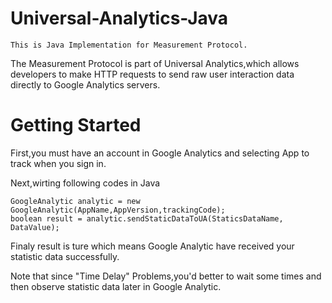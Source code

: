 Universal-Analytics-Java
========================
    This is Java Implementation for Measurement Protocol.
    
The Measurement Protocol is part of Universal Analytics,which allows developers to make HTTP 
requests to send raw user interaction data directly to Google Analytics servers.

Getting Started
========================

First,you must have an account in Google Analytics and selecting App to track when you sign in.

Next,wirting following codes in Java

    GoogleAnalytic analytic = new GoogleAnalytic(AppName,AppVersion,trackingCode);
    boolean result = analytic.sendStaticDataToUA(StaticsDataName, DataValue);

Finaly result is ture which means Google Analytic have received your statistic data successfully.

Note that since "Time Delay" Problems,you'd better to wait some times and then observe statistic data later in Google Analytic.
